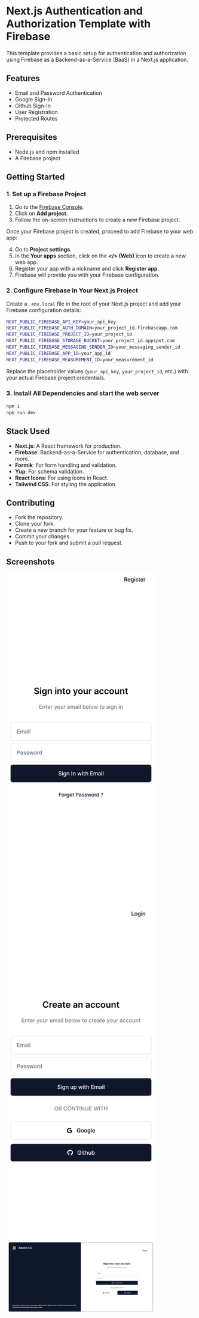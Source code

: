 # Next.js Authentication and Authorization Template with Firebase

This template provides a basic setup for authentication and authorization using Firebase as a Backend-as-a-Service (BaaS) in a Next.js application.

## Features

- Email and Password Authentication
- Google Sign-In
- Github Sign-In
- User Registration
- Protected Routes

## Prerequisites

- Node.js and npm installed
- A Firebase project

## Getting Started

### 1. Set up a Firebase Project

1. Go to the [Firebase Console](https://console.firebase.google.com/).
2. Click on **Add project**.
3. Follow the on-screen instructions to create a new Firebase project.

Once your Firebase project is created, proceed to add Firebase to your web app:

4. Go to **Project settings**.
5. In the **Your apps** section, click on the **</> (Web)** icon to create a new web app.
6. Register your app with a nickname and click **Register app**.
7. Firebase will provide you with your Firebase configuration.

### 2. Configure Firebase in Your Next.js Project

Create a `.env.local` file in the root of your Next.js project and add your Firebase configuration details:

```bash
NEXT_PUBLIC_FIREBASE_API_KEY=your_api_key
NEXT_PUBLIC_FIREBASE_AUTH_DOMAIN=your_project_id.firebaseapp.com
NEXT_PUBLIC_FIREBASE_PROJECT_ID=your_project_id
NEXT_PUBLIC_FIREBASE_STORAGE_BUCKET=your_project_id.appspot.com
NEXT_PUBLIC_FIREBASE_MESSAGING_SENDER_ID=your_messaging_sender_id
NEXT_PUBLIC_FIREBASE_APP_ID=your_app_id
NEXT_PUBLIC_FIREBASE_MEASUREMENT_ID=your_measurement_id
```
Replace the placeholder values (`your_api_key`, `your_project_id`, etc.) with your actual Firebase project credentials.

### 3. Install All Dependencies and start the web server
```bash
npm i
npm run dev
```
## Stack Used

- **Next.js**: A React framework for production.
- **Firebase**: Backend-as-a-Service for authentication, database, and more.
- **Formik**: For form handling and validation.
- **Yup**: For schema validation.
- **React Icons**: For using icons in React.
- **Tailwind CSS**: For styling the application.

## Contributing
- Fork the repository.
- Clone your fork.
- Create a new branch for your feature or bug fix.
- Commit your changes.
- Push to your fork and submit a pull request.

## Screenshots

<img src="https://github.com/100percentBAKA/next-firebase-auth/blob/main/public/1s.png" width="400" alt="">

<img src="https://github.com/100percentBAKA/next-firebase-auth/blob/main/public/2s.png" width="400" alt="Login Page">

<img src="https://github.com/100percentBAKA/next-firebase-auth/blob/main/public/2xl.png" width="400" alt="Register Page">

